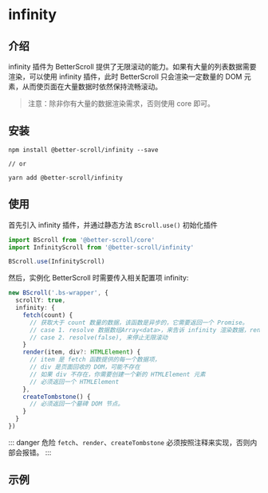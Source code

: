 # infinity

## 介绍

infinity 插件为 BetterScroll 提供了无限滚动的能力。如果有大量的列表数据需要渲染，可以使用 infinity 插件，此时 BetterScroll 只会渲染一定数量的 DOM 元素，从而使页面在大量数据时依然保持流畅滚动。

> 注意：除非你有大量的数据渲染需求，否则使用 core 即可。

## 安装

```shell
npm install @better-scroll/infinity --save

// or

yarn add @better-scroll/infinity
```

## 使用

首先引入 infinity 插件，并通过静态方法 `BScroll.use()` 初始化插件

```js
import BScroll from '@better-scroll/core'
import InfinityScroll from '@better-scroll/infinity'

BScroll.use(InfinityScroll)
```

然后，实例化 BetterScroll 时需要传入相关配置项 infinity:

```typescript
new BScroll('.bs-wrapper', {
  scrollY: true,
  infinity: {
    fetch(count) {
      // 获取大于 count 数量的数据，该函数是异步的，它需要返回一个 Promise。
      // case 1. resolve 数据数组Array<data>，来告诉 infinity 渲染数据，render 的第一个参数就是数据项
      // case 2. resolve(false), 来停止无限滚动
    }
    render(item, div?: HTMLElement) {
      // item 是 fetch 函数提供的每一个数据项，
      // div 是页面回收的 DOM，可能不存在
      // 如果 div 不存在，你需要创建一个新的 HTMLElement 元素
      // 必须返回一个 HTMLElement
    },
    createTombstone() {
      // 必须返回一个墓碑 DOM 节点。
    }
  }
})
```

::: danger 危险
`fetch`、`render`、`createTombstone` 必须按照注释来实现，否则内部会报错。
:::

## 示例

<demo qrcode-url="infinity/" render-code="true">
  <template slot="code-template">
    <<< @/examples/vue/components/infinity/default.vue?template
  </template>
  <template slot="code-script">
    <<< @/examples/vue/components/infinity/default.vue?script
  </template>
  <template slot="code-style">
    <<< @/examples/vue/components/infinity/default.vue?style
  </template>
  <infinity-default slot="demo"></infinity-default>
</demo>